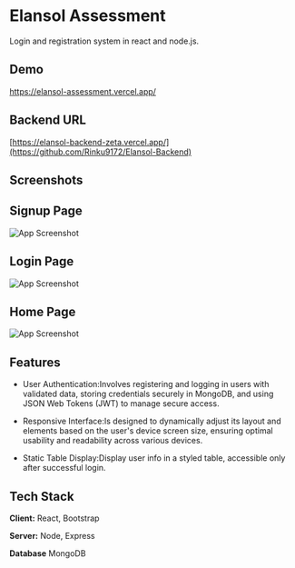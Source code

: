
# Elansol Assessment 

Login and registration system in react and node.js.


## Demo 
https://elansol-assessment.vercel.app/

## Backend URL
[https://elansol-backend-zeta.vercel.app/](https://github.com/Rinku9172/Elansol-Backend)
## Screenshots

## Signup Page
![App Screenshot](https://i.postimg.cc/bwjzqvkR/Screenshot-2024-06-30-160053.png)

## Login Page
![App Screenshot](https://i.postimg.cc/02zvYwdn/Screenshot-2024-06-30-155803.png)


## Home Page
![App Screenshot](https://i.postimg.cc/mr3WZx71/Screenshot-2024-06-30-160311.png)
## Features

- User Authentication:Involves registering and logging in users with validated data, storing credentials securely in MongoDB, and using JSON Web Tokens (JWT) to manage secure access.

- Responsive Interface:Is designed to dynamically adjust its layout and elements based on the user's device screen size, ensuring optimal usability and readability across various devices.

- Static Table Display:Display user info in a styled table, accessible only after successful login.



## Tech Stack

**Client:** React, Bootstrap

**Server:** Node, Express

**Database** MongoDB

